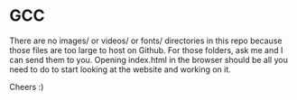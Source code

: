 # GCC

There are no images/ or videos/ or fonts/ directories in this repo because those files are too large to host on Github.
For those folders, ask me and I can send them to you.
Opening index.html in the browser should be all you need to do to start looking at the website and working on it.

Cheers :)
